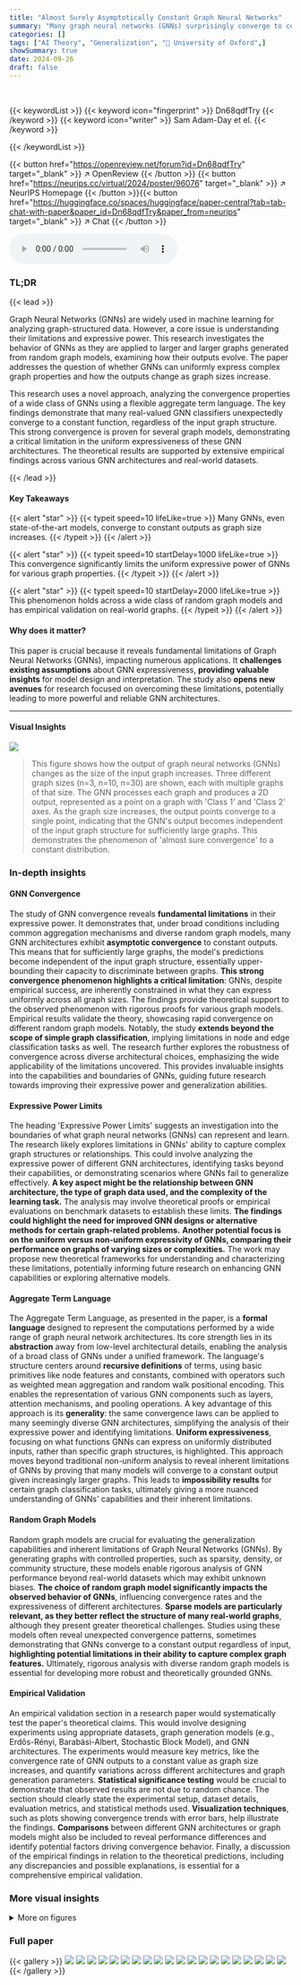 ```yaml
---
title: "Almost Surely Asymptotically Constant Graph Neural Networks"
summary: "Many graph neural networks (GNNs) surprisingly converge to constant outputs with increasing graph size, limiting their expressiveness."
categories: []
tags: ["AI Theory", "Generalization", "🏢 University of Oxford",]
showSummary: true
date: 2024-09-26
draft: false
---
```


<br>

{{< keywordList >}}
{{< keyword icon="fingerprint" >}} Dn68qdfTry {{< /keyword >}}
{{< keyword icon="writer" >}} Sam Adam-Day et el. {{< /keyword >}}
 
{{< /keywordList >}}

{{< button href="https://openreview.net/forum?id=Dn68qdfTry" target="_blank" >}}
↗ OpenReview
{{< /button >}}
{{< button href="https://neurips.cc/virtual/2024/poster/96076" target="_blank" >}}
↗ NeurIPS Homepage
{{< /button >}}{{< button href="https://huggingface.co/spaces/huggingface/paper-central?tab=tab-chat-with-paper&paper_id=Dn68qdfTry&paper_from=neurips" target="_blank" >}}
↗ Chat
{{< /button >}}



<audio controls>
    <source src="https://ai-paper-reviewer.com/Dn68qdfTry/podcast.wav" type="audio/wav">
    Your browser does not support the audio element.
</audio>


### TL;DR


{{< lead >}}

Graph Neural Networks (GNNs) are widely used in machine learning for analyzing graph-structured data.  However, a core issue is understanding their limitations and expressive power. This research investigates the behavior of GNNs as they are applied to larger and larger graphs generated from random graph models, examining how their outputs evolve.  The paper addresses the question of whether GNNs can uniformly express complex graph properties and how the outputs change as graph sizes increase.

This research uses a novel approach, analyzing the convergence properties of a wide class of GNNs using a flexible aggregate term language.  The key findings demonstrate that many real-valued GNN classifiers unexpectedly converge to a constant function, regardless of the input graph structure. This strong convergence is proven for several graph models, demonstrating a critical limitation in the uniform expressiveness of these GNN architectures.  The theoretical results are supported by extensive empirical findings across various GNN architectures and real-world datasets.

{{< /lead >}}


#### Key Takeaways

{{< alert "star" >}}
{{< typeit speed=10 lifeLike=true >}} Many GNNs, even state-of-the-art models, converge to constant outputs as graph size increases. {{< /typeit >}}
{{< /alert >}}

{{< alert "star" >}}
{{< typeit speed=10 startDelay=1000 lifeLike=true >}} This convergence significantly limits the uniform expressive power of GNNs for various graph properties. {{< /typeit >}}
{{< /alert >}}

{{< alert "star" >}}
{{< typeit speed=10 startDelay=2000 lifeLike=true >}} This phenomenon holds across a wide class of random graph models and has empirical validation on real-world graphs. {{< /typeit >}}
{{< /alert >}}

#### Why does it matter?
This paper is crucial because it reveals fundamental limitations of Graph Neural Networks (GNNs), impacting numerous applications.  It **challenges existing assumptions** about GNN expressiveness, **providing valuable insights** for model design and interpretation. The study also **opens new avenues** for research focused on overcoming these limitations, potentially leading to more powerful and reliable GNN architectures.

------
#### Visual Insights



![](https://ai-paper-reviewer.com/Dn68qdfTry/figures_0_1.jpg)

> This figure shows how the output of graph neural networks (GNNs) changes as the size of the input graph increases.  Three different graph sizes (n=3, n=10, n=30) are shown, each with multiple graphs of that size.  The GNN processes each graph and produces a 2D output, represented as a point on a graph with 'Class 1' and 'Class 2' axes. As the graph size increases, the output points converge to a single point, indicating that the GNN's output becomes independent of the input graph structure for sufficiently large graphs. This demonstrates the phenomenon of 'almost sure convergence' to a constant distribution. 







### In-depth insights


#### GNN Convergence
The study of GNN convergence reveals **fundamental limitations** in their expressive power.  It demonstrates that, under broad conditions including common aggregation mechanisms and diverse random graph models, many GNN architectures exhibit **asymptotic convergence** to constant outputs. This means that for sufficiently large graphs, the model's predictions become independent of the input graph structure, essentially upper-bounding their capacity to discriminate between graphs. **This strong convergence phenomenon highlights a critical limitation**: GNNs, despite empirical success, are inherently constrained in what they can express uniformly across all graph sizes.  The findings provide theoretical support to the observed phenomenon with rigorous proofs for various graph models.  Empirical results validate the theory, showcasing rapid convergence on different random graph models. Notably, the study **extends beyond the scope of simple graph classification**, implying limitations in node and edge classification tasks as well.  The research further explores the robustness of convergence across diverse architectural choices, emphasizing the wide applicability of the limitations uncovered.  This provides invaluable insights into the capabilities and boundaries of GNNs, guiding future research towards improving their expressive power and generalization abilities.

#### Expressive Power Limits
The heading 'Expressive Power Limits' suggests an investigation into the boundaries of what graph neural networks (GNNs) can represent and learn.  The research likely explores limitations in GNNs' ability to capture complex graph structures or relationships. This could involve analyzing the expressive power of different GNN architectures, identifying tasks beyond their capabilities, or demonstrating scenarios where GNNs fail to generalize effectively. **A key aspect might be the relationship between GNN architecture, the type of graph data used, and the complexity of the learning task.** The analysis may involve theoretical proofs or empirical evaluations on benchmark datasets to establish these limits.  **The findings could highlight the need for improved GNN designs or alternative methods for certain graph-related problems.**  **Another potential focus is on the uniform versus non-uniform expressivity of GNNs, comparing their performance on graphs of varying sizes or complexities.** The work may propose new theoretical frameworks for understanding and characterizing these limitations, potentially informing future research on enhancing GNN capabilities or exploring alternative models.

#### Aggregate Term Language
The Aggregate Term Language, as presented in the paper, is a **formal language** designed to represent the computations performed by a wide range of graph neural network architectures. Its core strength lies in its **abstraction** away from low-level architectural details, enabling the analysis of a broad class of GNNs under a unified framework.  The language's structure centers around **recursive definitions** of terms, using basic primitives like node features and constants, combined with operators such as weighted mean aggregation and random walk positional encoding. This enables the representation of various GNN components such as layers, attention mechanisms, and pooling operations.  A key advantage of this approach is its **generality**:  the same convergence laws can be applied to many seemingly diverse GNN architectures, simplifying the analysis of their expressive power and identifying limitations. **Uniform expressiveness**, focusing on what functions GNNs can express on uniformly distributed inputs, rather than specific graph structures, is highlighted. This approach moves beyond traditional non-uniform analysis to reveal inherent limitations of GNNs by proving that many models will converge to a constant output given increasingly larger graphs. This leads to **impossibility results** for certain graph classification tasks, ultimately giving a more nuanced understanding of GNNs' capabilities and their inherent limitations.

#### Random Graph Models
Random graph models are crucial for evaluating the generalization capabilities and inherent limitations of Graph Neural Networks (GNNs).  By generating graphs with controlled properties, such as sparsity, density, or community structure, these models enable rigorous analysis of GNN performance beyond real-world datasets which may exhibit unknown biases. **The choice of random graph model significantly impacts the observed behavior of GNNs**, influencing convergence rates and the expressiveness of different architectures.  **Sparse models are particularly relevant, as they better reflect the structure of many real-world graphs**, although they present greater theoretical challenges.  Studies using these models often reveal unexpected convergence patterns, sometimes demonstrating that GNNs converge to a constant output regardless of input, **highlighting potential limitations in their ability to capture complex graph features.**  Ultimately, rigorous analysis with diverse random graph models is essential for developing more robust and theoretically grounded GNNs.

#### Empirical Validation
An empirical validation section in a research paper would systematically test the paper's theoretical claims.  This would involve designing experiments using appropriate datasets, graph generation models (e.g., Erdős-Rényi, Barabási-Albert, Stochastic Block Model), and GNN architectures.  The experiments would measure key metrics, like the convergence rate of GNN outputs to a constant value as graph size increases, and quantify variations across different architectures and graph generation parameters.  **Statistical significance testing** would be crucial to demonstrate that observed results are not due to random chance.  The section should clearly state the experimental setup, dataset details, evaluation metrics, and statistical methods used.  **Visualization techniques**, such as plots showing convergence trends with error bars, help illustrate the findings.  **Comparisons** between different GNN architectures or graph models might also be included to reveal performance differences and identify potential factors driving convergence behavior.  Finally, a discussion of the empirical findings in relation to the theoretical predictions, including any discrepancies and possible explanations, is essential for a comprehensive empirical validation.


### More visual insights

<details>
<summary>More on figures
</summary>


![](https://ai-paper-reviewer.com/Dn68qdfTry/figures_4_1.jpg)

> This figure shows how the output of Graph Neural Networks (GNNs) changes as the size of the input graph increases.  The GNNs are applied to graphs of increasing size (n=3, n=10, n=30) drawn from a random graph model. The figure demonstrates that the GNN's output converges to a constant value, independent of the input graph structure, as the graph size increases. This convergence implies limitations on the expressiveness of these GNN architectures.


![](https://ai-paper-reviewer.com/Dn68qdfTry/figures_8_1.jpg)

> This figure shows the convergence of class probabilities for three different Erdős-Rényi random graph models (dense, logarithmic growth, and sparse).  Five mean class probabilities are plotted for each model across various graph sizes, along with standard deviations to illustrate the convergence speed. The different colors represent the different class probabilities.  It highlights differences in convergence time, standard deviation, and final converged values between the dense, logarithmic growth, and sparse graph models.


![](https://ai-paper-reviewer.com/Dn68qdfTry/figures_9_1.jpg)

> This figure shows the standard deviation of the Euclidean distances between the class probabilities and their means across various samples of each graph size for the GPS+RW architecture.  It illustrates how the standard deviation changes as the graph size increases for different graph models (ER(n, p(n) = 0.1), SBM, BA(n, m = 5)). The plots demonstrate the convergence of the standard deviation towards zero as graph sizes increase, supporting the paper's central claim of asymptotic convergence.


![](https://ai-paper-reviewer.com/Dn68qdfTry/figures_9_2.jpg)

> This figure shows the standard deviation of the Euclidean distances between the class probabilities and their respective means.  The data is from the TIGER-Alaska dataset and uses the MeanGNN architecture.  It empirically demonstrates the convergence of class probabilities on a real-world graph, although at a slower rate than observed for random graphs. The graph shows how the standard deviation decreases as the graph size increases, indicating a convergence towards a constant distribution.


![](https://ai-paper-reviewer.com/Dn68qdfTry/figures_35_1.jpg)

> This figure displays the results of three different experiments on the convergence of class probabilities for three variations of the Erdős-Rényi random graph model. Each plot shows five lines representing the probabilities of the five classes over a range of graph sizes. The lines represent the average probabilities across 100 samples for each graph size and the shaded area around each line shows the standard deviation. The three plots correspond to different density regimes for the Erdős-Rényi model. The plots show that as the graph size increases, the class probabilities converge to a constant value in all three cases, thus empirically validating the convergence phenomenon.


![](https://ai-paper-reviewer.com/Dn68qdfTry/figures_36_1.jpg)

> This figure presents the results of an experiment showing the convergence of class probabilities over different graph distributions.  The plots display the mean class probabilities (averaged over 100 samples per graph size) for five different classes, along with their standard deviations. Three Erdos-Renyi graph models are considered: dense (p=0.1), logarithmic growth (p=logn), and sparse (p=50/n).  The convergence to a constant distribution is clearly observable for all distributions, with varying convergence speeds and standard deviations.


![](https://ai-paper-reviewer.com/Dn68qdfTry/figures_36_2.jpg)

> This figure visualizes the convergence of class probabilities for three different Erdos-Renyi random graph models (dense, logarithmic, and sparse) across five model initializations. Each line represents a class probability, and the shaded area shows the standard deviation. The figure demonstrates that the class probabilities converge to a constant value for all models, supporting the authors' claim of almost sure convergence.


![](https://ai-paper-reviewer.com/Dn68qdfTry/figures_37_1.jpg)

> This figure shows the convergence of class probabilities for three different Erdős-Rényi graph models (dense, logarithmic growth, and sparse) across three different GNN architectures (MeanGNN, GAT, and GPS+RW). Each line represents a different class probability, and the shaded area around each line represents the standard deviation. The figure demonstrates that, despite differences in convergence speed and standard deviation, all models converge to a constant class probability distribution for the dense and logarithmic growth models, while the sparse model shows a different convergence pattern.


![](https://ai-paper-reviewer.com/Dn68qdfTry/figures_37_2.jpg)

> This figure displays the convergence of class probabilities for three different Erdős-Rényi random graph models: dense (p=0.1), logarithmic growth, and sparse (p=50/n). Each plot shows five class probabilities, with error bars representing standard deviations across 100 samples for each graph size. The convergence demonstrates that, as the graph size increases, the GNN's predictions tend towards a constant distribution. This finding holds for the MeanGNN, GAT, and GPS+RW architectures, illustrating the robustness of the phenomenon.


![](https://ai-paper-reviewer.com/Dn68qdfTry/figures_38_1.jpg)

> This figure shows the class probabilities of a three-layer Graph Convolutional Network (GCN) trained on the ENZYMES dataset, when tested on Erdős-Rényi random graphs with increasing sizes and a fixed edge probability. The results show the mean class probabilities along with standard deviations, illustrating the convergence of the model's output to a constant distribution.


</details>






### Full paper

{{< gallery >}}
<img src="https://ai-paper-reviewer.com/Dn68qdfTry/1.png" class="grid-w50 md:grid-w33 xl:grid-w25" />
<img src="https://ai-paper-reviewer.com/Dn68qdfTry/2.png" class="grid-w50 md:grid-w33 xl:grid-w25" />
<img src="https://ai-paper-reviewer.com/Dn68qdfTry/3.png" class="grid-w50 md:grid-w33 xl:grid-w25" />
<img src="https://ai-paper-reviewer.com/Dn68qdfTry/4.png" class="grid-w50 md:grid-w33 xl:grid-w25" />
<img src="https://ai-paper-reviewer.com/Dn68qdfTry/5.png" class="grid-w50 md:grid-w33 xl:grid-w25" />
<img src="https://ai-paper-reviewer.com/Dn68qdfTry/6.png" class="grid-w50 md:grid-w33 xl:grid-w25" />
<img src="https://ai-paper-reviewer.com/Dn68qdfTry/7.png" class="grid-w50 md:grid-w33 xl:grid-w25" />
<img src="https://ai-paper-reviewer.com/Dn68qdfTry/8.png" class="grid-w50 md:grid-w33 xl:grid-w25" />
<img src="https://ai-paper-reviewer.com/Dn68qdfTry/9.png" class="grid-w50 md:grid-w33 xl:grid-w25" />
<img src="https://ai-paper-reviewer.com/Dn68qdfTry/10.png" class="grid-w50 md:grid-w33 xl:grid-w25" />
<img src="https://ai-paper-reviewer.com/Dn68qdfTry/11.png" class="grid-w50 md:grid-w33 xl:grid-w25" />
<img src="https://ai-paper-reviewer.com/Dn68qdfTry/12.png" class="grid-w50 md:grid-w33 xl:grid-w25" />
<img src="https://ai-paper-reviewer.com/Dn68qdfTry/13.png" class="grid-w50 md:grid-w33 xl:grid-w25" />
<img src="https://ai-paper-reviewer.com/Dn68qdfTry/14.png" class="grid-w50 md:grid-w33 xl:grid-w25" />
<img src="https://ai-paper-reviewer.com/Dn68qdfTry/15.png" class="grid-w50 md:grid-w33 xl:grid-w25" />
<img src="https://ai-paper-reviewer.com/Dn68qdfTry/16.png" class="grid-w50 md:grid-w33 xl:grid-w25" />
<img src="https://ai-paper-reviewer.com/Dn68qdfTry/17.png" class="grid-w50 md:grid-w33 xl:grid-w25" />
<img src="https://ai-paper-reviewer.com/Dn68qdfTry/18.png" class="grid-w50 md:grid-w33 xl:grid-w25" />
<img src="https://ai-paper-reviewer.com/Dn68qdfTry/19.png" class="grid-w50 md:grid-w33 xl:grid-w25" />
<img src="https://ai-paper-reviewer.com/Dn68qdfTry/20.png" class="grid-w50 md:grid-w33 xl:grid-w25" />
{{< /gallery >}}